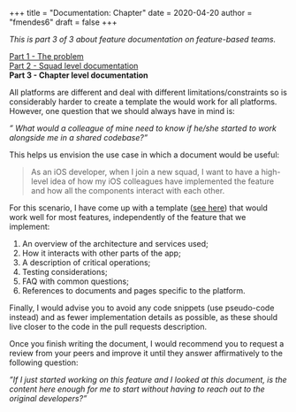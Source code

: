 +++
title = "Documentation: Chapter"
date = 2020-04-20
author = "fmendes6"
draft = false
+++

_This is part 3 of 3 about feature documentation on feature-based teams._

[Part 1 - The problem](/posts/20-04-06_documentation_problem)  
[Part 2 - Squad level documentation](/posts/20-04-13_documentation_squad)  
**Part 3 - Chapter level documentation**  

All platforms are different and deal with different limitations/constraints so is considerably harder to create a template the would work for all platforms. However, one question that we should always have in mind is: 

_” What would a colleague of mine need to know if he/she started to work alongside me in a shared codebase?”_

This helps us envision the use case in which a document would be useful:

> As an iOS developer, when I join a new squad, I want to have a high-level idea of how my iOS colleagues have implemented the feature and how all the components interact with each other.   

For this scenario, I have come up with a template ([see here](https://gist.github.com/fmendes6/96f2ebfb190b4aa522f660059f3d918d)) that would work well for most features, independently of the feature that we implement:

1. An overview of the architecture and services used;
2. How it interacts with other parts of the app;
3. A description of critical operations; 
4. Testing considerations;
5. FAQ with common questions;
6. References to documents and pages specific to the platform.

Finally, I would advise you to avoid any code snippets (use pseudo-code instead) and as fewer implementation details as possible, as these should live closer to the code in the pull requests description.

Once you finish writing the document, I would recommend you to request a review from your peers and improve it until they answer affirmatively to the following question:

_”If I just started working on this feature and I looked at this document, is the content here enough for me to start without having to reach out to the original developers?”_